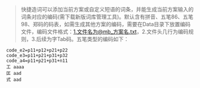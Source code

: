 >快捷造词可以添加当前方案或自定义短语的词条，并能生成当前方案输入的词条对应的编码(需下载新版词库管理工具)。默认含有拼音、五笔86、五笔98、郑码的码表，如需生成其他方案的编码，需要在Data目录下放置编码文件，编码文件格式：1.文件名为@mb_方案名.txt，2.文件头几行为编码规则，3.后续为字Tab码。五笔类型的编码如下：  

```
code_e2=p11+p12+p21+p22
code_e3=p11+p21+p31+p32
code_a4=p11+p21+p31+n11
工 aaaa
匞 aad
式 aad
```